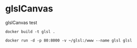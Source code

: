 # glslCanvas
glslCanvas test 

`docker build -t glsl .`


`docker run -d -p 80:8000 -v ~/glsl:/www --name glsl glsl`
